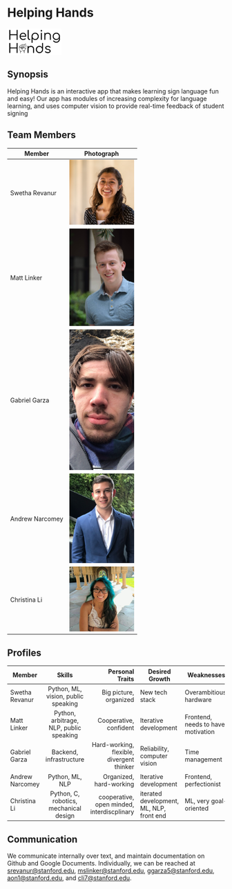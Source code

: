 # Helping Hands
<img src="./images/HelpingHandsLogo.png" width="25%">

## Synopsis
Helping Hands is an interactive app that makes learning sign language fun and easy! Our app has modules of increasing complexity for language learning, and uses computer vision to provide real-time feedback of student signing

## Team Members

Member | Photograph
--- | ---
Swetha Revanur | <img src="images/swetha.png" alt="Swetha Revanur" title="Swetha Revanur" width="150">
Matt Linker | <img src="images/matt.jpg" alt="Matt Linker" title="Matt Linker" width="150">
Gabriel Garza | <img src="images/gabriel.jpeg" alt="Gabriel Garza" title="Gabriel Garza" width="150">
Andrew Narcomey | <img src="images/andrew.jpeg" alt="Andrew Narcomey" title="Andrew Narcomey" width="150">
Christina Li | <img src="images/tina.jpg" alt="Christina Li" title="Christina Li" width="150">

## Profiles
| Member        | Skills           | Personal Traits  | Desired Growth | Weaknesses 
| ------------- |:-------------:| -----:|---|---
| Swetha Revanur | Python, ML, vision, public speaking | Big picture, organized | New tech stack | Overambitious, hardware
| Matt Linker | Python, arbitrage, NLP, public speaking | Cooperative, confident | Iterative development | Frontend, needs to have motivation
| Gabriel Garza | Backend, infrastructure | Hard-working, flexible, divergent thinker | Reliability, computer vision | Time management
| Andrew Narcomey | Python, ML, NLP | Organized, hard-working | Iterative development | Frontend, perfectionist
| Christina Li | Python, C, robotics, mechanical design | cooperative, open minded, interdiscplinary | iterated development, ML, NLP, front end | ML, very goal-oriented

## Communication
We communicate internally over text, and maintain documentation on Github and Google Documents. Individually, we can be reached at srevanur@stanford.edu, mslinker@stanford.edu, ggarza5@stanford.edu, aon1@stanford.edu, and cli7@stanford.edu.
